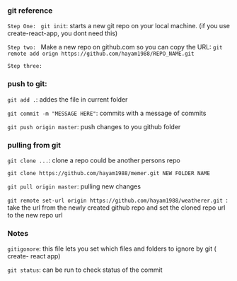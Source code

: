 ### git reference 

`Step One: `
`git init`: starts a new git repo on your local machine. (if you use create-react-app, you dont need this) 

`Step two: `
Make a new repo on github.com so you can copy the URL:
`git remote add orign https://github.com/hayam1988/REPO_NAME.git`

`Step three: `
### push to git:

`git add .`: addes the file in current folder 

`git commit -m "MESSAGE HERE"`: commits with a message of commits 

`git push origin master`: push changes to you github folder 

### pulling from git 

`git clone ...`: clone a repo could be another persons repo 

 `git clone https://github.com/hayam1988/memer.git NEW FOLDER NAME ` 

`git pull origin master`: pulling new changes 

`git remote set-url origin https://github.com/hayam1988/weatherer.git `: take the url from the newly created github repo and set the cloned repo url to the new repo url

### Notes 

`gitigonore`: this file lets you set which files and folders to ignore by git ( create- react app)

`git status`: can be run to check status of the commit


